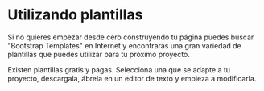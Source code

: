 # Utilizando plantillas

Si no quieres empezar desde cero construyendo tu página puedes buscar "Bootstrap Templates" en Internet y encontrarás una gran variedad de plantillas que puedes utilizar para tu próximo proyecto.

Existen plantillas gratis y pagas. Selecciona una que se adapte a tu proyecto, descargala, ábrela en un editor de texto y empieza a modificarla.
